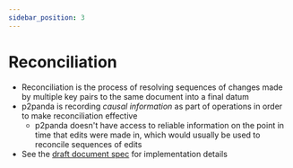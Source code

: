 ```yaml
---
sidebar_position: 3
---
```


# Reconciliation

- Reconciliation is the process of resolving sequences of changes made by multiple key pairs to the same document into a final datum
- p2panda is recording _causal information_ as part of operations in order to make reconciliation effective
    - p2panda doesn't have access to reliable information on the point in time that edits were made in, which would usually be used to reconcile sequences of edits
- See the [draft document spec](https://laub.liebechaos.org/wYzMa0w8S12iYvQommrdrA) for implementation details